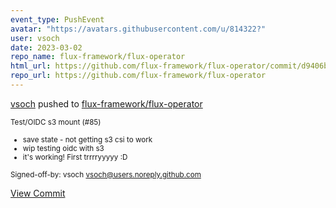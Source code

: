 ```yaml
---
event_type: PushEvent
avatar: "https://avatars.githubusercontent.com/u/814322?"
user: vsoch
date: 2023-03-02
repo_name: flux-framework/flux-operator
html_url: https://github.com/flux-framework/flux-operator/commit/d9406b39efa89ef042af241ca4c95b5725296db5
repo_url: https://github.com/flux-framework/flux-operator
---
```


<a href='https://github.com/vsoch' target='_blank'>vsoch</a> pushed to <a href='https://github.com/flux-framework/flux-operator' target='_blank'>flux-framework/flux-operator</a>

<small>Test/OIDC s3 mount (#85)

* save state - not getting s3 csi to work
* wip testing oidc with s3
* it's working! First trrrryyyyy :D

Signed-off-by: vsoch <vsoch@users.noreply.github.com></small>

<a href='https://github.com/flux-framework/flux-operator/commit/d9406b39efa89ef042af241ca4c95b5725296db5' target='_blank'>View Commit</a>